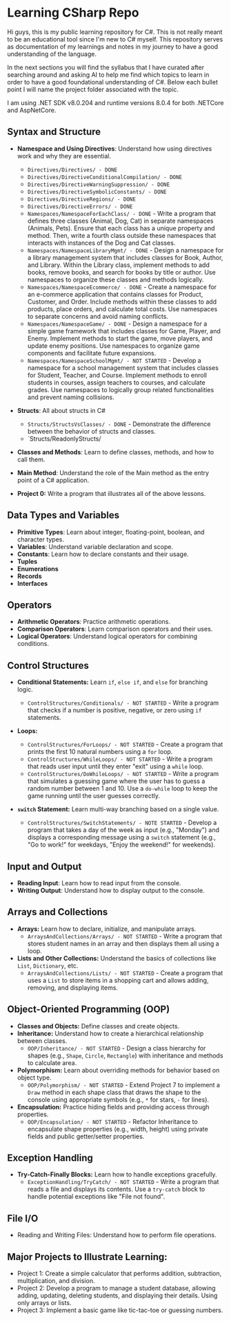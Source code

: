 # Learning CSharp Repo

Hi guys, this is my public learning repository for C#. This is not really meant to be an educational tool since I'm new to C# myself. This repository serves as documentation of my learnings and notes in my journey to have a good understanding of the language.

In the next sections you will find the syllabus that I have curated after searching around and asking AI to help me find which topics to learn in order to have a good foundational understanding of C#. Below each bullet point I will name the project folder associated with the topic.

I am using .NET SDK v8.0.204 and runtime versions 8.0.4 for both .NETCore and AspNetCore.

## Syntax and Structure

- **Namespace and Using Directives**: Understand how using directives work and why they are essential.
    - `Directives/Directives/ - DONE`
    - `Directives/DirectiveConditionalCompilation/ - DONE`
    - `Directives/DirectiveWarningSuppression/ - DONE`
    - `Directives/DirectiveSymbolicConstants/ - DONE`
    - `Directives/DirectiveRegions/ - DONE`
    - `Directives/DirectiveErrors/ - DONE`
    - `Namespaces/NamespaceForEachClass/ - DONE` - Write a program that defines three classes (Animal, Dog, Cat) in separate namespaces (Animals, Pets). Ensure that each class has a unique property and method. Then, write a fourth class outside these namespaces that interacts with instances of the Dog and Cat classes.
    - `Namespaces/NamespaceLibraryMgmt/ - DONE` - Design a namespace for a library management system that includes classes for Book, Author, and Library. Within the Library class, implement methods to add books, remove books, and search for books by title or author. Use namespaces to organize these classes and methods logically.
    - `Namespaces/NamespaceEcommerce/ - DONE` - Create a namespace for an e-commerce application that contains classes for Product, Customer, and Order. Include methods within these classes to add products, place orders, and calculate total costs. Use namespaces to separate concerns and avoid naming conflicts.
    - `Namespaces/NamespaceGame/ - DONE` - Design a namespace for a simple game framework that includes classes for Game, Player, and Enemy. Implement methods to start the game, move players, and update enemy positions. Use namespaces to organize game components and facilitate future expansions.
    - `Namespaces/NamespaceSchoolMgmt/ - NOT STARTED` - Develop a namespace for a school management system that includes classes for Student, Teacher, and Course. Implement methods to enroll students in courses, assign teachers to courses, and calculate grades. Use namespaces to logically group related functionalities and prevent naming collisions.

- **Structs**: All about structs in C#
    - `Structs/StructsVsClasses/ - DONE` - Demonstrate the difference between the behavior of structs and classes.
    - `Structs/ReadonlyStructs/
- **Classes and Methods**: Learn to define classes, methods, and how to call them.
- **Main Method**: Understand the role of the Main method as the entry point of a C# application.

- **Project 0:** Write a program that illustrates all of the above lessons.

## Data Types and Variables

- **Primitive Types**: Learn about integer, floating-point, boolean, and character types.
- **Variables**: Understand variable declaration and scope.
- **Constants**: Learn how to declare constants and their usage.
- **Tuples**
- **Enumerations**
- **Records**
- **Interfaces**

## Operators

- **Arithmetic Operators**: Practice arithmetic operations.
- **Comparison Operators**: Learn comparison operators and their uses.
- **Logical Operators**: Understand logical operators for combining conditions.

## Control Structures

- **Conditional Statements:** Learn `if`, `else if`, and `else` for branching logic.
    - `ControlStructures/Conditionals/ - NOT STARTED` - Write a program that checks if a number is positive, negative, or zero using `if` statements.
- **Loops:**
    - `ControlStructures/ForLoops/ - NOT STARTED` - Create a program that prints the first 10 natural numbers using a `for` loop.
    - `ControlStructures/WhileLoops/ - NOT STARTED` - Write a program that reads user input until they enter "exit" using a `while` loop.
    - `ControlStructures/DoWhileLoops/ - NOT STARTED` - Write a program that simulates a guessing game where the user has to guess a random number between 1 and 10. Use a `do-while` loop to keep the game running until the user guesses correctly.

- **`switch` Statement:** Learn multi-way branching based on a single value.
    - `ControlStructures/SwitchStatements/ - NOTE STARTED` - Develop a program that takes a day of the week as input (e.g., "Monday") and displays a corresponding message using a `switch` statement (e.g., "Go to work!" for weekdays, "Enjoy the weekend!" for weekends).

## Input and Output

- **Reading Input**: Learn how to read input from the console.
- **Writing Output**: Understand how to display output to the console.

## Arrays and Collections

- **Arrays:** Learn how to declare, initialize, and manipulate arrays.
    - `ArraysAndCollections/Arrays/ - NOT STARTED` - Write a program that stores student names in an array and then displays them all using a loop.
- **Lists and Other Collections:** Understand the basics of collections like `List`, `Dictionary`, etc.
    - `ArraysAndCollections/Lists/ - NOT STARTED` - Create a program that uses a `List` to store items in a shopping cart and allows adding, removing, and displaying items.

## Object-Oriented Programming (OOP)

- **Classes and Objects:** Define classes and create objects.
- **Inheritance:** Understand how to create a hierarchical relationship between classes.
    - `OOP/Inheritance/ - NOT STARTED` - Design a class hierarchy for shapes (e.g., `Shape`, `Circle`, `Rectangle`) with inheritance and methods to calculate area.
- **Polymorphism:** Learn about overriding methods for behavior based on object type.
    - `OOP/Polymorphism/ - NOT STARTED` - Extend Project 7 to implement a `Draw` method in each shape class that draws the shape to the console using appropriate symbols (e.g., `*` for stars, `-` for lines).
- **Encapsulation:** Practice hiding fields and providing access through properties.
    - `OOP/Encapsulation/ - NOT STARTED` - Refactor Inheritance to encapsulate shape properties (e.g., width, height) using private fields and public getter/setter properties.

## Exception Handling

- **Try-Catch-Finally Blocks:** Learn how to handle exceptions gracefully.
	- `ExceptionHandling/TryCatch/ - NOT STARTED` - Write a program that reads a file and displays its contents. Use a `try-catch` block to handle potential exceptions like "File not found".

## File I/O

- Reading and Writing Files: Understand how to perform file operations.

## Major Projects to Illustrate Learning:

- Project 1: Create a simple calculator that performs addition, subtraction, multiplication, and division.
- Project 2: Develop a program to manage a student database, allowing adding, updating, deleting students, and displaying their details. Using only arrays or lists.
- Project 3: Implement a basic game like tic-tac-toe or guessing numbers.
